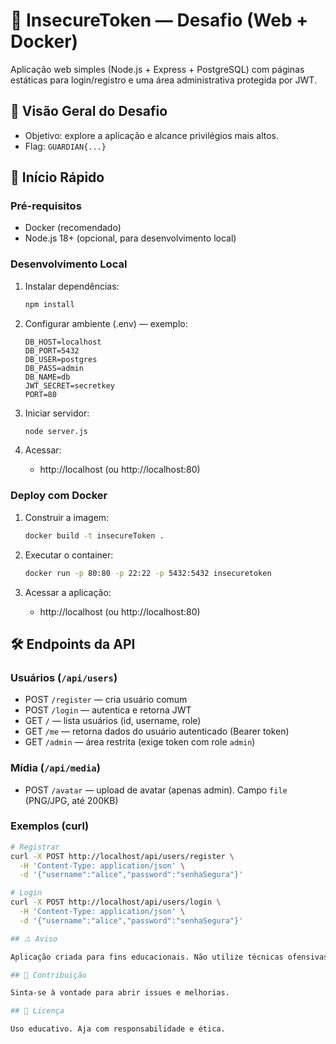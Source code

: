 # 🍔 InsecureToken — Desafio (Web + Docker)

Aplicação web simples (Node.js + Express + PostgreSQL) com páginas estáticas para login/registro e uma área administrativa protegida por JWT.

## 🎯 Visão Geral do Desafio

- Objetivo: explore a aplicação e alcance privilégios mais altos.
- Flag: `GUARDIAN{...}`

## 🚀 Início Rápido

### Pré-requisitos
- Docker (recomendado)
- Node.js 18+ (opcional, para desenvolvimento local)

### Desenvolvimento Local

1. Instalar dependências:
   ```bash
   npm install
   ```

2. Configurar ambiente (.env) — exemplo:
   ```env
   DB_HOST=localhost
   DB_PORT=5432
   DB_USER=postgres
   DB_PASS=admin
   DB_NAME=db
   JWT_SECRET=secretkey
   PORT=80
   ```

3. Iniciar servidor:
   ```bash
   node server.js
   ```

4. Acessar:
   - http://localhost (ou http://localhost:80)

### Deploy com Docker

1. Construir a imagem:
   ```bash
   docker build -t insecureToken .
   ```

2. Executar o container:
   ```bash
   docker run -p 80:80 -p 22:22 -p 5432:5432 insecuretoken
   ```

3. Acessar a aplicação:
   - http://localhost (ou http://localhost:80)


## 🛠️ Endpoints da API

### Usuários (`/api/users`)
- POST `/register` — cria usuário comum
- POST `/login` — autentica e retorna JWT
- GET `/` — lista usuários (id, username, role)
- GET `/me` — retorna dados do usuário autenticado (Bearer token)
- GET `/admin` — área restrita (exige token com role `admin`)

### Mídia (`/api/media`)
- POST `/avatar` — upload de avatar (apenas admin). Campo `file` (PNG/JPG, até 200KB)

### Exemplos (curl)
```bash
# Registrar
curl -X POST http://localhost/api/users/register \
  -H 'Content-Type: application/json' \
  -d '{"username":"alice","password":"senhaSegura"}'

# Login
curl -X POST http://localhost/api/users/login \
  -H 'Content-Type: application/json' \
  -d '{"username":"alice","password":"senhaSegura"}'

## ⚠️ Aviso

Aplicação criada para fins educacionais. Não utilize técnicas ofensivas fora de ambientes autorizados.

## 🤝 Contribuição

Sinta-se à vontade para abrir issues e melhorias.

## 📄 Licença

Uso educativo. Aja com responsabilidade e ética.
